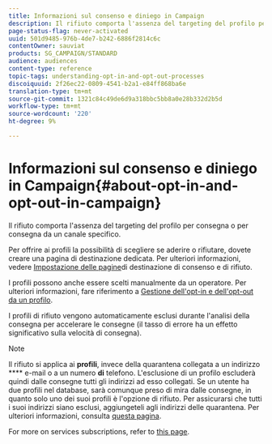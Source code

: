 ```yaml
---
title: Informazioni sul consenso e diniego in Campaign
description: Il rifiuto comporta l'assenza del targeting del profilo per consegna o per consegna da un canale specifico.
page-status-flag: never-activated
uuid: 501d9485-976b-4de7-b242-6886f2814c6c
contentOwner: sauviat
products: SG_CAMPAIGN/STANDARD
audience: audiences
content-type: reference
topic-tags: understanding-opt-in-and-opt-out-processes
discoiquuid: 2f26ec22-0809-4541-b2a1-e84ff868ba6e
translation-type: tm+mt
source-git-commit: 1321c84c49de6d9a318bbc5bb8a0e28b332d2b5d
workflow-type: tm+mt
source-wordcount: '220'
ht-degree: 9%

---
```



# Informazioni sul consenso e diniego in Campaign{#about-opt-in-and-opt-out-in-campaign}

Il rifiuto comporta l&#39;assenza del targeting del profilo per consegna o per consegna da un canale specifico.

Per offrire ai profili la possibilità di scegliere se aderire o rifiutare, dovete creare una pagina di destinazione dedicata. Per ulteriori informazioni, vedere [Impostazione delle pagine](../../audiences/using/managing-opt-in-and-opt-out-in-campaign.md#setting-up-opt-in-and-opt-out-landing-pages)di destinazione di consenso e di rifiuto.

I profili possono anche essere scelti manualmente da un operatore. Per ulteriori informazioni, fare riferimento a [Gestione dell&#39;opt-in e dell&#39;opt-out da un profilo](../../audiences/using/managing-opt-in-and-opt-out-in-campaign.md#managing-opt-in-and-opt-out-from-a-profile).

I profili di rifiuto vengono automaticamente esclusi durante l&#39;analisi della consegna per accelerare le consegne (il tasso di errore ha un effetto significativo sulla velocità di consegna).

>[!NOTE]
>
>Il rifiuto si applica ai **profili**, invece della quarantena collegata a un indirizzo **** e-mail o a un numero **di** telefono. L&#39;esclusione di un profilo escluderà quindi dalle consegne tutti gli indirizzi ad esso collegati. Se un utente ha due profili nel database, sarà comunque preso di mira dalle consegne, in quanto solo uno dei suoi profili è l&#39;opzione di rifiuto. Per assicurarsi che tutti i suoi indirizzi siano esclusi, aggiungeteli agli indirizzi delle quarantena. Per ulteriori informazioni, consulta [questa pagina](../../sending/using/understanding-quarantine-management.md#identifying-quarantined-addresses-for-the-entire-platform).

For more on services subscriptions, refer to [this page](../../audiences/using/about-subscriptions.md).
